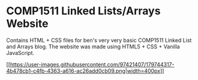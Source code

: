 # COMP1511 Linked Lists/Arrays Website

Contains HTML + CSS files for ben's very very basic COMP1511 Linked List and Arrays blog. The website was made using HTML5 + CSS + Vanilla JavaScript. 

[[https://user-images.githubusercontent.com/97421407/179744317-4b478cb1-c4fb-4363-a616-ac26add0cb09.png|width=400px]]
